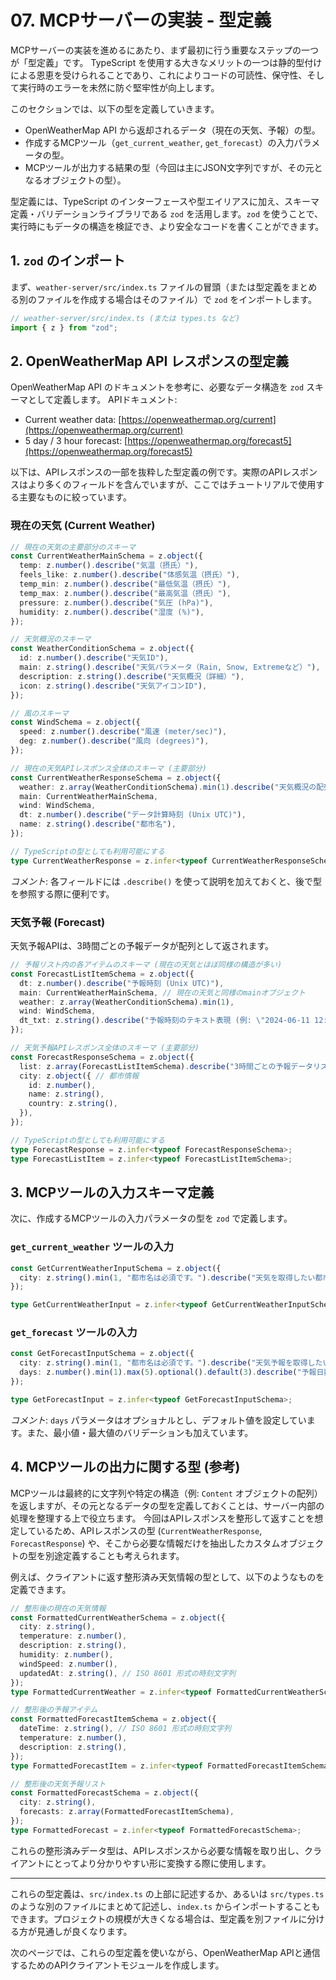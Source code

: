 # 07. MCPサーバーの実装 - 型定義

MCPサーバーの実装を進めるにあたり、まず最初に行う重要なステップの一つが「型定義」です。
TypeScript を使用する大きなメリットの一つは静的型付けによる恩恵を受けられることであり、これによりコードの可読性、保守性、そして実行時のエラーを未然に防ぐ堅牢性が向上します。

このセクションでは、以下の型を定義していきます。

*   OpenWeatherMap API から返却されるデータ（現在の天気、予報）の型。
*   作成するMCPツール（`get_current_weather`, `get_forecast`）の入力パラメータの型。
*   MCPツールが出力する結果の型（今回は主にJSON文字列ですが、その元となるオブジェクトの型）。

型定義には、TypeScript のインターフェースや型エイリアスに加え、スキーマ定義・バリデーションライブラリである `zod` を活用します。`zod` を使うことで、実行時にもデータの構造を検証でき、より安全なコードを書くことができます。

## 1. `zod` のインポート

まず、`weather-server/src/index.ts` ファイルの冒頭（または型定義をまとめる別のファイルを作成する場合はそのファイル）で `zod` をインポートします。

```typescript
// weather-server/src/index.ts (または types.ts など)
import { z } from "zod";
```

## 2. OpenWeatherMap API レスポンスの型定義

OpenWeatherMap API のドキュメントを参考に、必要なデータ構造を `zod` スキーマとして定義します。
APIドキュメント:
*   Current weather data: [https://openweathermap.org/current](https://openweathermap.org/current)
*   5 day / 3 hour forecast: [https://openweathermap.org/forecast5](https://openweathermap.org/forecast5)

以下は、APIレスポンスの一部を抜粋した型定義の例です。実際のAPIレスポンスはより多くのフィールドを含んでいますが、ここではチュートリアルで使用する主要なものに絞っています。

### 現在の天気 (Current Weather)

```typescript
// 現在の天気の主要部分のスキーマ
const CurrentWeatherMainSchema = z.object({
  temp: z.number().describe("気温（摂氏）"),
  feels_like: z.number().describe("体感気温（摂氏）"),
  temp_min: z.number().describe("最低気温（摂氏）"),
  temp_max: z.number().describe("最高気温（摂氏）"),
  pressure: z.number().describe("気圧 (hPa)"),
  humidity: z.number().describe("湿度 (%)"),
});

// 天気概況のスキーマ
const WeatherConditionSchema = z.object({
  id: z.number().describe("天気ID"),
  main: z.string().describe("天気パラメータ（Rain, Snow, Extremeなど）"),
  description: z.string().describe("天気概況（詳細）"),
  icon: z.string().describe("天気アイコンID"),
});

// 風のスキーマ
const WindSchema = z.object({
  speed: z.number().describe("風速 (meter/sec)"),
  deg: z.number().describe("風向 (degrees)"),
});

// 現在の天気APIレスポンス全体のスキーマ (主要部分)
const CurrentWeatherResponseSchema = z.object({
  weather: z.array(WeatherConditionSchema).min(1).describe("天気概況の配列"),
  main: CurrentWeatherMainSchema,
  wind: WindSchema,
  dt: z.number().describe("データ計算時刻 (Unix UTC)"),
  name: z.string().describe("都市名"),
});

// TypeScriptの型としても利用可能にする
type CurrentWeatherResponse = z.infer<typeof CurrentWeatherResponseSchema>;
```
*コメント*: 各フィールドには `.describe()` を使って説明を加えておくと、後で型を参照する際に便利です。

### 天気予報 (Forecast)

天気予報APIは、3時間ごとの予報データが配列として返されます。

```typescript
// 予報リスト内の各アイテムのスキーマ (現在の天気とほぼ同様の構造が多い)
const ForecastListItemSchema = z.object({
  dt: z.number().describe("予報時刻 (Unix UTC)"),
  main: CurrentWeatherMainSchema, // 現在の天気と同様のmainオブジェクト
  weather: z.array(WeatherConditionSchema).min(1),
  wind: WindSchema,
  dt_txt: z.string().describe("予報時刻のテキスト表現 (例: \"2024-06-11 12:00:00\")"),
});

// 天気予報APIレスポンス全体のスキーマ (主要部分)
const ForecastResponseSchema = z.object({
  list: z.array(ForecastListItemSchema).describe("3時間ごとの予報データリスト"),
  city: z.object({ // 都市情報
    id: z.number(),
    name: z.string(),
    country: z.string(),
  }),
});

// TypeScriptの型としても利用可能にする
type ForecastResponse = z.infer<typeof ForecastResponseSchema>;
type ForecastListItem = z.infer<typeof ForecastListItemSchema>;
```

## 3. MCPツールの入力スキーマ定義

次に、作成するMCPツールの入力パラメータの型を `zod` で定義します。

### `get_current_weather` ツールの入力

```typescript
const GetCurrentWeatherInputSchema = z.object({
  city: z.string().min(1, "都市名は必須です。").describe("天気を取得したい都市名"),
});

type GetCurrentWeatherInput = z.infer<typeof GetCurrentWeatherInputSchema>;
```

### `get_forecast` ツールの入力

```typescript
const GetForecastInputSchema = z.object({
  city: z.string().min(1, "都市名は必須です。").describe("天気予報を取得したい都市名"),
  days: z.number().min(1).max(5).optional().default(3).describe("予報日数（1～5日、デフォルト3日）"),
});

type GetForecastInput = z.infer<typeof GetForecastInputSchema>;
```
*コメント*: `days` パラメータはオプショナルとし、デフォルト値を設定しています。また、最小値・最大値のバリデーションも加えています。

## 4. MCPツールの出力に関する型 (参考)

MCPツールは最終的に文字列や特定の構造（例: `Content` オブジェクトの配列）を返しますが、その元となるデータの型を定義しておくことは、サーバー内部の処理を整理する上で役立ちます。
今回はAPIレスポンスを整形して返すことを想定しているため、APIレスポンスの型 (`CurrentWeatherResponse`, `ForecastResponse`) や、そこから必要な情報だけを抽出したカスタムオブジェクトの型を別途定義することも考えられます。

例えば、クライアントに返す整形済み天気情報の型として、以下のようなものを定義できます。

```typescript
// 整形後の現在の天気情報
const FormattedCurrentWeatherSchema = z.object({
  city: z.string(),
  temperature: z.number(),
  description: z.string(),
  humidity: z.number(),
  windSpeed: z.number(),
  updatedAt: z.string(), // ISO 8601 形式の時刻文字列
});
type FormattedCurrentWeather = z.infer<typeof FormattedCurrentWeatherSchema>;

// 整形後の予報アイテム
const FormattedForecastItemSchema = z.object({
  dateTime: z.string(), // ISO 8601 形式の時刻文字列
  temperature: z.number(),
  description: z.string(),
});
type FormattedForecastItem = z.infer<typeof FormattedForecastItemSchema>;

// 整形後の天気予報リスト
const FormattedForecastSchema = z.object({
  city: z.string(),
  forecasts: z.array(FormattedForecastItemSchema),
});
type FormattedForecast = z.infer<typeof FormattedForecastSchema>;
```
これらの整形済みデータ型は、APIレスポンスから必要な情報を取り出し、クライアントにとってより分かりやすい形に変換する際に使用します。

---

これらの型定義は、`src/index.ts` の上部に記述するか、あるいは `src/types.ts` のような別のファイルにまとめて記述し、`index.ts` からインポートすることもできます。プロジェクトの規模が大きくなる場合は、型定義を別ファイルに分ける方が見通しが良くなります。

次のページでは、これらの型定義を使いながら、OpenWeatherMap APIと通信するためのAPIクライアントモジュールを作成します。